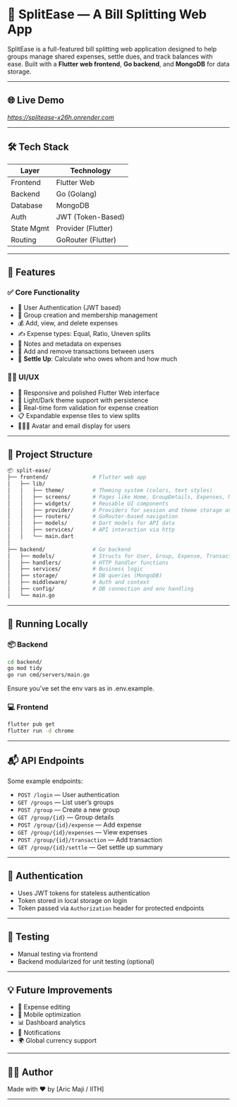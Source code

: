 # 💸 SplitEase — A Bill Splitting Web App

SplitEase is a full-featured bill splitting web application designed to help groups manage shared expenses, settle dues, and track balances with ease. Built with a **Flutter web frontend**, **Go backend**, and **MongoDB** for data storage.

---

## 🌐 Live Demo
*https://splitease-x26h.onrender.com*

---

## 🛠️ Tech Stack

| Layer       | Technology         |
|-------------|--------------------|
| Frontend    | Flutter Web        |
| Backend     | Go (Golang)        |
| Database    | MongoDB            |
| Auth        | JWT (Token-Based)  |
| State Mgmt  | Provider (Flutter) |
| Routing     | GoRouter (Flutter) |

---

## 🚀 Features

### ✅ Core Functionality
- 🔐 User Authentication (JWT based)
- 👥 Group creation and membership management
- 💰 Add, view, and delete expenses
- ✍️ Expense types: Equal, Ratio, Uneven splits
- 🧾 Notes and metadata on expenses
- 💸 Add and remove transactions between users
- 🧮 **Settle Up**: Calculate who owes whom and how much

### 🧑‍🎨 UI/UX
- 📱 Responsive and polished Flutter Web interface
- 🌙 Light/Dark theme support with persistence
- 🔄 Real-time form validation for expense creation
- 📋 Expandable expense tiles to view splits
- 🧑‍🤝‍🧑 Avatar and email display for users

---

## 📁 Project Structure

```bash
📦 split-ease/
├── frontend/              # Flutter web app
│   ├── lib/
│   │   ├── theme/         # Theming system (colors, text styles)
│   │   ├── screens/       # Pages like Home, GroupDetails, Expenses, Members
│   │   ├── widgets/       # Reusable UI components
│   │   ├── provider/      # Providers for session and theme storage and usage
│   │   ├── routers/       # GoRouter-based navigation
│   │   ├── models/        # Dart models for API data
│   │   ├── services/      # API interaction via http
│   │   └── main.dart
│
├── backend/               # Go backend
│   ├── models/            # Structs for User, Group, Expense, Transaction
│   ├── handlers/          # HTTP handler functions
│   ├── services/          # Business logic
│   ├── storage/           # DB queries (MongoDB)
│   ├── middleware/        # Auth and context
│   ├── config/            # DB connection and env handling
│   └── main.go
```

---

## 🔧 Running Locally

### 📦 Backend

```bash
cd backend/
go mod tidy
go run cmd/servers/main.go
```

Ensure you've set the env vars as in .env.example.

### 💻 Frontend

```bash
flutter pub get
flutter run -d chrome
```

---

## 📬 API Endpoints

Some example endpoints:

- `POST /login` — User authentication
- `GET /groups` — List user’s groups
- `POST /group` — Create a new group
- `GET /group/{id}` — Group details
- `POST /group/{id}/expense` — Add expense
- `GET /group/{id}/expenses` — View expenses
- `POST /group/{id}/transaction` — Add transaction
- `GET /group/{id}/settle` — Get settle up summary

---

## 🔐 Authentication

- Uses JWT tokens for stateless authentication
- Token stored in local storage on login
- Token passed via `Authorization` header for protected endpoints

---

## 🧪 Testing

- Manual testing via frontend
- Backend modularized for unit testing (optional)

---

## 💡 Future Improvements

- 🧾 Expense editing
- 📱 Mobile optimization
- 📊 Dashboard analytics
- 🔔 Notifications
- 🌍 Global currency support

---

## 👨‍💻 Author

Made with ❤️ by [Aric Maji / IITH]

---